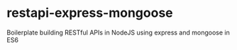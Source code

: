 # restapi-express-mongoose
Boilerplate building RESTful APIs in NodeJS using express and mongoose in ES6 

